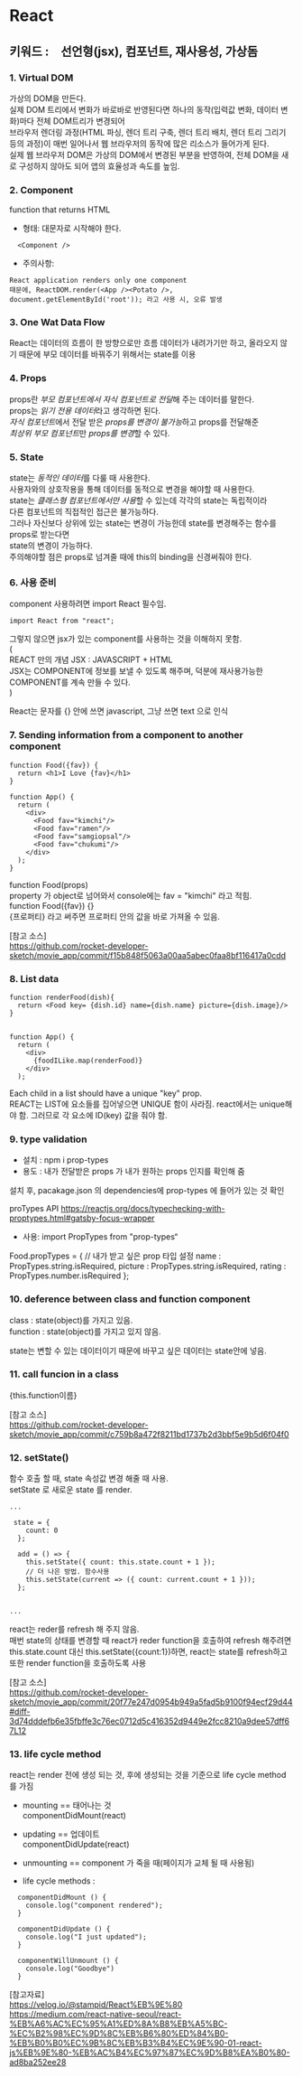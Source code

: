 # React 
## 키워드 :　선언형(jsx), 컴포넌트, 재사용성, 가상돔

### 1. Virtual DOM  
가상의 DOM을 만든다.   
실제 DOM 트리에서 변화가 바로바로 반영된다면 하나의 동작(입력값 변화, 데이터 변화)마다 전체 DOM트리가 변경되어  
브라우저 렌더링 과정(HTML 파싱, 렌더 트리 구축, 렌더 트리 배치, 렌더 트리 그리기 등의 과정)이 매번 일어나서 웹 브라우저의 동작에 많은 리소스가 들어가게 된다.  
실제 웹 브라우저 DOM은 가상의 DOM에서 변경된 부분을 반영하여, 전체 DOM을 새로 구성하지 않아도 되어 앱의 효율성과 속도를 높임.  
  
### 2. Component  
function that returns HTML  
  
- 형태: 
  대문자로 시작해야 한다. 
```
  <Component />  
```
 
  
- 주의사항:  
```
React application renders only one component  
때문에, ReactDOM.render(<App /><Potato />, document.getElementById('root')); 라고 사용 시, 오류 발생  
```
  
### 3. One Wat Data Flow
React는 데이터의 흐름이 한 방향으로만 흐름
데이터가 내려가기만 하고, 올라오지 않기 때문에 부모 데이터를 바꿔주기 위해서는 state를 이용

### 4. Props  
props란 *부모 컴포넌트에서 자식 컴포넌트로 전달*해 주는 데이터를 말한다.  
props는 *읽기 전용 데이터*라고 생각하면 된다.  
*자식 컴포넌트*에서 전달 받은 *props를 변경이 불가능*하고 props를 전달해준  
*최상위 부모 컴포넌트*만 *props를 변경*할 수 있다.  

### 5. State  
state는 *동적인 데이터*를 다룰 때 사용한다.  
사용자와의 상호작용을 통해 데이터를 동적으로 변경을 해야할 때 사용한다.  
state는 *클래스형 컴포넌트에서만 사용*할 수 있는데 각각의 state는 독립적이라  
다른 컴포넌트의 직접적인 접근은 불가능하다.  
그러나 자신보다 상위에 있는 state는 변경이 가능한데 state를 변경해주는 함수를 props로 받는다면  
state의 변경이 가능하다.  
주의해야할 점은 props로 넘겨줄 때에 this의 binding을 신경써줘야 한다.  

### 6. 사용 준비
component 사용하려면 import React 필수임.  
```
import React from "react";
```
그렇지 않으면 jsx가 있는 component를 사용하는 것을 이해하지 못함.  
(  
REACT 만의 개념 JSX : JAVASCRIPT + HTML  
JSX는 COMPONENT에 정보를 보낼 수 있도록 해주며, 덕분에 재사용가능한 COMPONENT를 계속 만들 수 있다.  
)  
  
React는 문자를 {} 안에 쓰면 javascript, 그냥 쓰면 text 으로 인식


### 7. Sending information from a component to another component
```
function Food({fav}) {
  return <h1>I Love {fav}</h1>
}

function App() {
  return (
    <div>
      <Food fav="kimchi"/> 
      <Food fav="ramen"/> 
      <Food fav="samgiopsal"/> 
      <Food fav="chukumi"/> 
    </div>
  );
}
```
function Food(props)  
property 가 object로 넘어와서 console에는 fav = "kimchi" 라고 적힘.  
function Food({fav}) {}  
{프로퍼티} 라고 써주면 프로퍼티 안의 값을 바로 가져올 수 있음.  

[참고 소스]  
https://github.com/rocket-developer-sketch/movie_app/commit/f15b848f5063a00aa5abec0faa8bf116417a0cdd

### 8. List data
```
function renderFood(dish){
  return <Food key= {dish.id} name={dish.name} picture={dish.image}/>
}


function App() {
  return (
    <div>
      {foodILike.map(renderFood)}
    </div>
  );
```
  
Each child in a list should have a unique "key" prop.  
REACT는 LIST에 요소들를 집어넣으면 UNIQUE 함이 사라짐. react에서는 unique해야 함. 그러므로 각 요소에 ID(key) 값을 줘야 함.  

### 9. type validation
- 설치 : npm i prop-types   
- 용도 : 내가 전달받은 props 가 내가 원하는 props 인지를 확인해 줌  
   
설치 후, pacakage.json 의 dependencies에 prop-types 에 들어가 있는 것 확인  
  
proTypes API
https://reactjs.org/docs/typechecking-with-proptypes.html#gatsby-focus-wrapper
  
- 사용:
import PropTypes from "prop-types“

Food.propTypes = {
  // 내가 받고 싶은 prop 타입 설정
  name : PropTypes.string.isRequired,
  picture : PropTypes.string.isRequired,
  rating : PropTypes.number.isRequired
};

### 10. deference between class and function component
class : state(object)를 가지고 있음.  
function : state(object)를 가지고 있지 않음.  

state는 변할 수 있는 데이터이기 때문에 바꾸고 싶은 데이터는 state안에 넣음.  

### 11. call funcion in a class
{this.function이름}  

[참고 소스]  
https://github.com/rocket-developer-sketch/movie_app/commit/c759b8a472f8211bd1737b2d3bbf5e9b5d6f04f0

### 12. setState() 
함수 호출 할 때, state 속성값 변경 해줄 때 사용.  
setState 로 새로운 state 를 render.  

```
...

 state = {
    count: 0
  };

  add = () => {
    this.setState({ count: this.state.count + 1 });
    // 더 나은 방법. 함수사용
	this.setState(current => ({ count: current.count + 1 }));
  };


...

```
  
react는 reder를 refresh 해 주지 않음.  
매번 state의 상태를 변경할 때 react가 reder function을 호출하여 refresh 해주려면  
this.state.count 대신 this.setState({count:1})하면, react는 state를 refresh하고 또한 render function을 호출하도록 사용  

[참고 소스]  
https://github.com/rocket-developer-sketch/movie_app/commit/20f77e247d0954b949a5fad5b9100f94ecf29d44#diff-3d74dddefb6e35fbffe3c76ec0712d5c416352d9449e2fcc8210a9dee57dff67L12

### 13. life cycle method  

react는 render 전에 생성 되는 것, 후에 생성되는 것을 기준으로 life cycle method 를 가짐  

- mounting == 태어나는 것  
  componentDidMount(react)  
- updating == 업데이트  
  componentDidUpdate(react)  
- unmounting == component 가 죽을 때(페이지가 교체 될 때 사용됨)  

- life cycle methods : 
```
  componentDidMount () {
    console.log("component rendered");
  }

  componentDidUpdate () {
    console.log("I just updated");
  }

  componentWillUnmount () {
    console.log("Goodbye")
  }
```

[참고자료]  
https://velog.io/@stampid/React%EB%9E%80  
https://medium.com/react-native-seoul/react-%EB%A6%AC%EC%95%A1%ED%8A%B8%EB%A5%BC-%EC%B2%98%EC%9D%8C%EB%B6%80%ED%84%B0-%EB%B0%B0%EC%9B%8C%EB%B3%B4%EC%9E%90-01-react-js%EB%9E%80-%EB%AC%B4%EC%97%87%EC%9D%B8%EA%B0%80-ad8ba252ee28  

